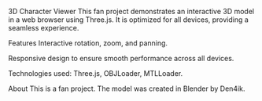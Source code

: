 3D Character Viewer
This fan project demonstrates an interactive 3D model in a web browser using Three.js. It is optimized for all devices, providing a seamless experience.

Features
Interactive rotation, zoom, and panning.

Responsive design to ensure smooth performance across all devices.

Technologies used: Three.js, OBJLoader, MTLLoader.

About
This is a fan project. The model was created in Blender by Den4ik.
